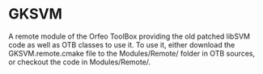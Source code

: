 # GKSVM
A remote module of the Orfeo ToolBox providing the old patched libSVM code as well as OTB classes to use it. To use it, either download the GKSVM.remote.cmake file to the Modules/Remote/ folder in OTB sources, or checkout the code in Modules/Remote/.

